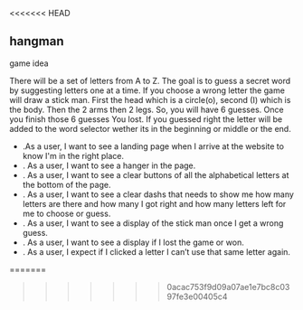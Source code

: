 <<<<<<< HEAD
## hangman
game idea

There will be a set of letters from A to Z. The goal is to guess a secret word by suggesting letters one at a time. If you choose a wrong letter the game will draw a stick man. First the head which is a circle(o), second (I) which is the body. Then the 2 arms then 2 legs. So, you will have 6 guesses. Once you finish those 6 guesses You lost. If you guessed right the letter will be added to the word selector wether its in the beginning or middle or the end.

<ul>
<li>.As a user, I want to see a landing page when I arrive at the website to know I'm in the right place.</li>
<li> . As a user, I want to see a hanger in the page.</li>
<li>. As a user, I want to see a clear buttons of all the  alphabetical letters at the bottom of the page.</li>
<li>. As a user, I want to see a clear dashs that needs to show me how many letters are there and how many I got right and how many letters left for me to choose or guess.</li>
<li>. As a user, I want to see a display of the stick man once I get a wrong guess. </li>
<li>. As a user, I want to see a display if I lost the game or won.</li>
<li>. As a user, I expect if I clicked a letter I can’t use that same letter again.</li>


</ul>
=======


>>>>>>> 0acac753f9d09a07ae1e7bc8c0397fe3e00405c4
